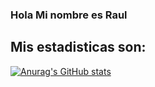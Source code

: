 ### Hola Mi nombre es Raul

## Mis estadisticas son:

[![Anurag's GitHub stats](https://github-readme-stats.vercel.app/api?username=diorel)](https://github.com/anuraghazra/github-readme-stats)
